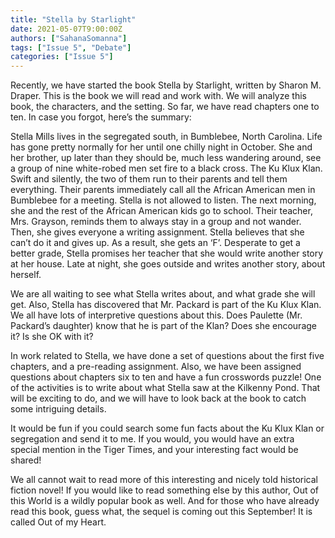 ```yaml
---
title: "Stella by Starlight"
date: 2021-05-07T9:00:00Z
authors: ["SahanaSomanna"]
tags: ["Issue 5", "Debate"]
categories: ["Issue 5"]
---
```


Recently, we have started the book Stella by Starlight, written by Sharon M. Draper. This is the book we will read and work with. We will analyze this book, the characters, and the setting. So far, we have read chapters one to ten. In case you forgot, here’s the summary:

Stella Mills lives in the segregated south, in Bumblebee, North Carolina. Life has gone pretty normally for her until one chilly night in October. She and her brother, up later than they should be, much less wandering around, see a group of nine white-robed men set fire to a black cross. The Ku Klux Klan. Swift and silently, the two of them run to their parents and tell them everything. Their parents immediately call all the African American men in Bumblebee for a meeting. Stella is not allowed to listen. The next morning, she and the rest of the African American kids go to school. Their teacher, Mrs. Grayson, reminds them to always stay in a group and not wander. Then, she gives everyone a writing assignment. Stella believes that she can’t do it and gives up. As a result, she gets an ‘F’. Desperate to get a better grade, Stella promises her teacher that she would write another story at her house. Late at night, she goes outside and writes another story, about herself.

We are all waiting to see what Stella writes about, and what grade she will get. Also, Stella has discovered that Mr. Packard is part of the Ku Klux Klan. We all have lots of interpretive questions about this. Does Paulette (Mr. Packard’s daughter) know that he is part of the Klan? Does she encourage it? Is she OK with it?

In work related to Stella, we have done a set of questions about the first five chapters, and a pre-reading assignment. Also, we have been assigned questions about chapters six to ten and have a fun crosswords puzzle! One of the activities is to write about what Stella saw at the Kilkenny Pond. That will be exciting to do, and we will have to look back at the book to catch some intriguing details.

It would be fun if you could search some fun facts about the Ku Klux Klan or segregation and send it to me. If you would, you would have an extra special mention in the Tiger Times, and your interesting fact would be shared!

We all cannot wait to read more of this interesting and nicely told historical fiction novel! If you would like to read something else by this author, Out of this World is a wildly popular book as well. And for those who have already read this book, guess what, the sequel is coming out this September! It is called Out of my Heart.

